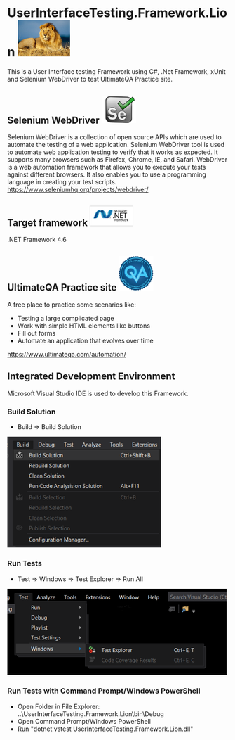 # UserInterfaceTesting.Framework.Lion <img src ="UserInterfaceTesting.Framework.Lion/images/lion.jpg" width=119>
This is a User Interface testing Framework using C#, .Net Framework, xUnit and Selenium WebDriver to test UltimateQA Practice site.

## Selenium WebDriver <img src ="UserInterfaceTesting.Framework.Lion/images/selenium.png" width=79>
Selenium WebDriver is a collection of open source APIs which are used to automate the testing of a web application. Selenium WebDriver tool is used to automate web application testing to verify that it works as expected. It supports many browsers such as Firefox, Chrome, IE, and Safari. WebDriver is a web automation framework that allows you to execute your tests against different browsers. It also enables you to use a programming language in creating your test scripts. https://www.seleniumhq.org/projects/webdriver/

## Target framework <img src ="UserInterfaceTesting.Framework.Lion/images/netframework.png" width=99>
.NET Framework 4.6

## UltimateQA Practice site <img src ="UserInterfaceTesting.Framework.Lion/images/ultimateqa.png" width=79>
A free place to practice some scenarios like:
* Testing a large complicated page
* Work with simple HTML elements like buttons
* Fill out forms
* Automate an application that evolves over time

https://www.ultimateqa.com/automation/

## Integrated Development Environment
Microsoft Visual Studio IDE is used to develop this Framework.

### Build Solution
* Build => Build Solution
<img src ="UserInterfaceTesting.Framework.Lion/images/build.png" width=350>

### Run Tests
* Test => Windows => Test Explorer => Run All
<img src ="UserInterfaceTesting.Framework.Lion/images/testexplorer.png" width=500>

### Run Tests with Command Prompt/Windows PowerShell
* Open Folder in File Explorer: ..\UserInterfaceTesting.Framework.Lion\bin\Debug
* Open Command Prompt/Windows PowerShell
* Run "dotnet vstest UserInterfaceTesting.Framework.Lion.dll"
